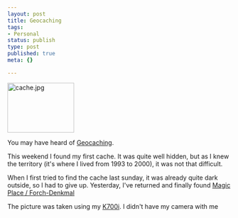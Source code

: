 ```yaml
---
layout: post
title: Geocaching
tags:
- Personal
status: publish
type: post
published: true
meta: {}

---
```

<div class="floatimgauto"><a href="http://www.gnegg.ch/archives/cache.jpg"><img alt="cache.jpg" src="http://www.gnegg.ch/archives/cache-thumb.jpg" width="150" height="112" border="0" /></a></div>
<p>You may have heard of <a href="http://www.geocaching.com">Geocaching</a>.</p>
<p>This weekend I found my first cache. It was quite well hidden, but as I knew the territory (it's where I lived from 1993 to 2000), it was not that difficult.</p>
<p>When I first tried to find the cache last sunday, it was already quite dark outside, so I had to give up. Yesterday, I've returned and finally found <a href="http://www.geocaching.com/seek/cache_details.aspx?pf=&guid=da2afe51-d5f5-4b97-90e7-c3dd89d550c4&decrypt=y&log=">Magic Place / Forch-Denkmal</a>
</p>
<p> The picture was taken using my <a href="http://www.sonyericsson.com/spg.jsp?cc=us&lc=en&ver=4000&template=pp1_loader&php=php1_10139&zone=pp&lm=pp1&pid=10139">K700i</a>. I didn't have my camera with me</p>
